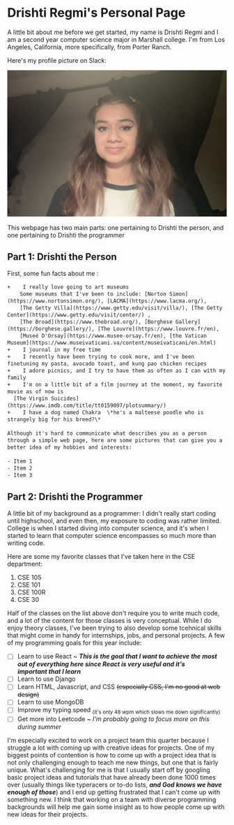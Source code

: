 # Drishti Regmi's Personal Page

A little bit about me before we get started, my name is Drishti Regmi and I am a second year computer 
science major in Marshall college. I'm from Los Angeles, California, more specifically, from Porter Ranch.  

Here's my profile picture on Slack:

![Picture of Drishti's Slack pfp](pic-for-personal-webpage/Drishti.jpeg)

This webpage has two main parts: one pertaining to Drishti the person, and one pertaining to Drishti the programmer

## __Part 1: Drishti the Person__ 
  First, some fun facts about me :
  
    +    I really love going to art museums
        Some museums that I've been to include: [Norton Simon](https://www.nortonsimon.org/), [LACMA](https://www.lacma.org/), 
        [The Getty Villa](https://www.getty.edu/visit/villa/), [The Getty Center](https://www.getty.edu/visit/center/) , 
        [The Broad](https://www.thebroad.org/), [Borghese Gallery](https://borghese.gallery/), [The Louvre](https://www.louvre.fr/en), 
        [Museé D'Orsay](https://www.musee-orsay.fr/en), [the Vatican Museum](https://www.museivaticani.va/content/museivaticani/en.html)
    +    I journal in my free time
    +    I recently have been trying to cook more, and I've been finetuning my pasta, avocado toast, and kung pao chicken recipes
    +    I adore picnics, and I try to have them as often as I can with my family
    +    I'm on a little bit of a film journey at the moment, my favorite movie as of now is 
      [The Virgin Suicides](https://www.imdb.com/title/tt0159097/plotsummary/)
    +    I have a dog named Chakra  \*he's a malteese poodle who is strangely big for his breed?\*

    Although it's hard to communicate what describes you as a person through a simple web page, here are some pictures that can give you a 
    better idea of my hobbies and interests:

    - Item 1
    - Item 2
    - Item 3


## __Part 2: Drishti the Programmer__

A little bit of my background as a programmer: I didn't really start coding until highschool, and even then, my exposure to coding was rather 
limited. College is when I started diving into computer science, and it's when I started to learn that computer science encompasses so much more 
than writing code. 

Here are some my favorite classes that I've taken here in the CSE department:

  1. CSE 105
  2. CSE 101
  3. CSE 100R
  4. CSE 30

 Half of the classes on the list above don't require you to write much code, and a lot of the content for those classes is very conceptual. 
 While I do enjoy theory classes, I've been trying to also develop some tcehnical skills that might come in handy for internships, jobs, and
 personal projects. A few of my programming goals for this year include:

 - [ ] Learn to use React ~ ***This is the goal that I want to achieve the most out of everything here since React is very useful and it's       
       important that I learn***
 - [ ] Learn to use Django
 - [ ] Learn HTML, Javascript, and CSS ~~(especially CSS, I'm no good at web design)~~
 - [ ] Learn to use MongoDB
 - [ ] Improve my typing speed <sub>(it's only 48 wpm which slows me down significantly)</sub>
 - [ ] Get more into Leetcode ~ *I'm probably going to focus more on this during summer*

I'm especially excited to work on a project team this quarter because I struggle a lot with coming up with creative ideas for projects. One of 
my biggest points of contention is how to come up with a project idea that is not only challenging enough to teach me new things, but one that 
is fairly unique. What's challenging for me is that I usually start off by googling basic project ideas and tutorials that have already been 
done 1000 times over (usually things like typeracers or to-do lists, ***and God knows we have enough of those***) and I end up getting 
frustrated that I can't come up with something new. I think that working on a team with diverse programming backgrounds will help me gain
some insight as to how people come up with new ideas for their projects.










    






